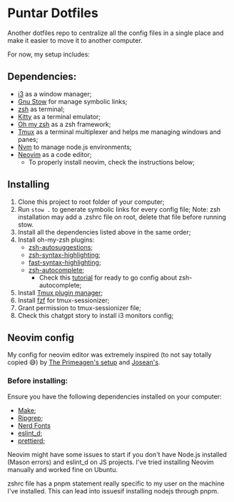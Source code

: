 # Puntar Dotfiles

Another dotfiles repo to centralize all the config files in a single place and make it easier to move it to another computer.

For now, my setup includes:

## Dependencies:

- [i3](https://i3wm.org/) as a window manager;
- [Gnu Stow](https://www.gnu.org/software/stow/) for manage symbolic links;
- [zsh](https://github.com/ohmyzsh/ohmyzsh/wiki/Installing-ZSH) as terminal;
- [Kitty](https://sw.kovidgoyal.net/kitty/) as a terminal emulator;
- [Oh my zsh](https://ohmyz.sh/) as a zsh framework;
- [Tmux](https://github.com/tmux/tmux/wiki) as a terminal multiplexer and helps me managing windows and panes;
- [Nvm](https://github.com/nvm-sh/nvm) to manage node.js environments;
- [Neovim](https://neovim.io/) as a code editor;
  - To properly install neovim, check the instructions below;

## Installing

1. Clone this project to root folder of your computer;
2. Run `stow .` to generate symbolic links for every config file;
   Note: zsh installation may add a .zshrc file on root, delete that file before running stow.
3. Install all the dependencies listed above in the same order;
4. Install oh-my-zsh plugins:
   - [zsh-autosuggestions](https://github.com/zsh-users/zsh-autosuggestions/blob/master/INSTALL.md);
   - [zsh-syntax-highlighting](https://github.com/zsh-users/zsh-syntax-highlighting/blob/master/INSTALL.md#oh-my-zsh);
   - [fast-syntax-highlighting](https://github.com/zdharma-continuum/fast-syntax-highlighting?tab=readme-ov-file#oh-my-zsh);
   - [zsh-autocomplete](https://github.com/marlonrichert/zsh-autocomplete#manual-installation);
     - Check this [tutorial](https://gist.github.com/n1snt/454b879b8f0b7995740ae04c5fb5b7df) for ready to go config about zsh-autocomplete;
5. Install [Tmux plugin manager](https://github.com/tmux-plugins/tpm);
6. Install [fzf](https://github.com/junegunn/fzf?tab=readme-ov-file#using-linux-package-managers) for tmux-sessionizer;
7. Grant permission to tmux-sessionizer file;
8. Check this chatgpt story to install i3 monitors config;

## Neovim config

My config for neovim editor was extremely inspired (to not say totally copied 😅) by [The Primeagen's setup](https://youtu.be/w7i4amO_zaE?si=MZnSUGCVOdmvv3hF) and [Josean's](https://youtu.be/vdn_pKJUda8?si=kq5_91qoim-P4lbG).

### Before installing:

Ensure you have the following dependencies installed on your computer:

- [Make](https://www.gnu.org/software/make/);
- [Ripgrep](https://github.com/BurntSushi/ripgrep#installation);
- [Nerd Fonts](https://linuxspin.com/install-nerd-fonts-on-ubuntu/)
- [eslint_d](https://www.npmjs.com/package/eslint_d);
- [prettierd](https://github.com/fsouza/prettierd);

Neovim might have some issues to start if you don't have Node.js installed (Mason errors) and eslint_d on JS projects.
I've tried installing Neovim manually and worked fine on Ubuntu.

zshrc file has a pnpm statement really specific to my user on the machine I've installed. This can lead into issuesif installing nodejs through pnpm.
